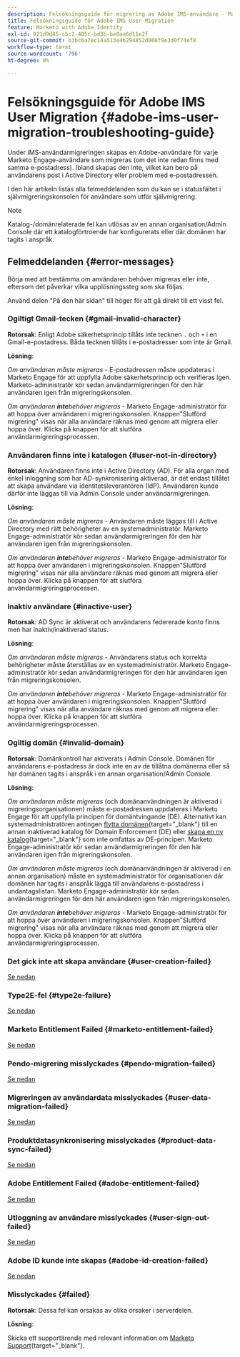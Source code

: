 ```yaml
---
description: Felsökningsguide för migrering av Adobe IMS-användare - Marketo Docs - Produktdokumentation
title: Felsökningsguide för Adobe IMS User Migration
feature: Marketo with Adobe Identity
exl-id: 921d9d45-c5c2-405c-bd3b-be8aa6d11e2f
source-git-commit: b3bc6a7ec14a513e4b294852d066f9e3d0f74ef8
workflow-type: tm+mt
source-wordcount: '796'
ht-degree: 0%

---
```


# Felsökningsguide för Adobe IMS User Migration {#adobe-ims-user-migration-troubleshooting-guide}

Under IMS-användarmigreringen skapas en Adobe-användare för varje Marketo Engage-användare som migreras (om det inte redan finns med samma e-postadress). Ibland skapas den inte, vilket kan bero på användarens post i Active Directory eller problem med e-postadressen.

I den här artikeln listas alla felmeddelanden som du kan se i statusfältet i självmigreringskonsolen för användare som utför självmigrering.

>[!NOTE]
>
>Katalog-/domänrelaterade fel kan utlösas av en annan organisation/Admin Console där ett katalogförtroende har konfigurerats eller där domänen har tagits i anspråk.

## Felmeddelanden {#error-messages}

Börja med att bestämma om användaren behöver migreras eller inte, eftersom det påverkar vilka upplösningssteg som ska följas.

Använd delen &quot;På den här sidan&quot; till höger för att gå direkt till ett visst fel.

### Ogiltigt Gmail-tecken {#gmail-invalid-character}

**Rotorsak**: Enligt Adobe säkerhetsprincip tillåts inte tecknen `.` och `+` i en Gmail-e-postadress. Båda tecknen tillåts i e-postadresser som inte är Gmail.

**Lösning**:

_Om användaren måste migreras_ - E-postadressen måste uppdateras i Marketo Engage för att uppfylla Adobe säkerhetsprincip och verifieras igen. Marketo-administratör kör sedan användarmigreringen för den här användaren igen från migreringskonsolen.

_Om användaren **inte**behöver migreras_ - Marketo Engage-administratör för att hoppa över användaren i migreringskonsolen. Knappen&quot;Slutförd migrering&quot; visas när alla användare räknas med genom att migrera eller hoppa över. Klicka på knappen för att slutföra användarmigreringsprocessen.

### Användaren finns inte i katalogen {#user-not-in-directory}

**Rotorsak**: Användaren finns inte i Active Directory (AD). För alla organ med enkel inloggning som har AD-synkronisering aktiverad, är det endast tillåtet att skapa användare via identitetsleverantören (IdP). Användaren kunde därför inte läggas till via Admin Console under användarmigreringen.

**Lösning**:

_Om användaren måste migreras_ - Användaren måste läggas till i Active Directory med rätt behörigheter av en systemadministratör. Marketo Engage-administratör kör sedan användarmigreringen för den här användaren igen från migreringskonsolen.

_Om användaren **inte**behöver migreras_ - Marketo Engage-administratör för att hoppa över användaren i migreringskonsolen. Knappen&quot;Slutförd migrering&quot; visas när alla användare räknas med genom att migrera eller hoppa över. Klicka på knappen för att slutföra användarmigreringsprocessen.

### Inaktiv användare {#inactive-user}

**Rotorsak**: AD Sync är aktiverat och användarens federerade konto finns men har inaktiv/inaktiverad status.

**Lösning**:

_Om användaren måste migreras_ - Användarens status och korrekta behörigheter måste återställas av en systemadministratör. Marketo Engage-administratör kör sedan användarmigreringen för den här användaren igen från migreringskonsolen.

_Om användaren **inte**behöver migreras_ - Marketo Engage-administratör för att hoppa över användaren i migreringskonsolen. Knappen&quot;Slutförd migrering&quot; visas när alla användare räknas med genom att migrera eller hoppa över. Klicka på knappen för att slutföra användarmigreringsprocessen.

### Ogiltig domän {#invalid-domain}

**Rotorsak**: Domänkontroll har aktiverats i Admin Console. Domänen för användarens e-postadress är dock inte en av de tillåtna domänerna eller så har domänen tagits i anspråk i en annan organisation/Admin Console.

**Lösning**:

_Om användaren måste migreras_ (och domänanvändningen är aktiverad i migreringsorganisationen) måste e-postadressen uppdateras i Marketo Engage för att uppfylla principen för domäntvingande (DE). Alternativt kan systemadministratören antingen [flytta domänen](https://helpx.adobe.com/enterprise/using/manage-domains-directories.html#move-domains-across-directories){target="_blank"} till en annan inaktiverad katalog för Domain Enforcement (DE) eller [skapa en ny katalog](https://helpx.adobe.com/enterprise/using/set-up-identity.html){target="_blank"} som inte omfattas av DE-principen. Marketo Engage-administratör kör sedan användarmigreringen för den här användaren igen från migreringskonsolen.

_Om användaren måste migreras_ (och domänanvändningen är aktiverad i en annan organisation) måste en systemadministratör för organisationen där domänen har tagits i anspråk lägga till användarens e-postadress i undantagslistan. Marketo Engage-administratör kör sedan användarmigreringen för den här användaren igen från migreringskonsolen.

_Om användaren **inte**behöver migreras_ - Marketo Engage-administratör för att hoppa över användaren i migreringskonsolen. Knappen&quot;Slutförd migrering&quot; visas när alla användare räknas med genom att migrera eller hoppa över. Klicka på knappen för att slutföra användarmigreringsprocessen.

### Det gick inte att skapa användare {#user-creation-failed}

[Se nedan](#failed)

### Type2E-fel {#type2e-failure}

[Se nedan](#failed)

### Marketo Entitlement Failed {#marketo-entitlement-failed}

[Se nedan](#failed)

### Pendo-migrering misslyckades {#pendo-migration-failed}

[Se nedan](#failed)

### Migreringen av användardata misslyckades {#user-data-migration-failed}

[Se nedan](#failed)

### Produktdatasynkronisering misslyckades {#product-data-sync-failed}

[Se nedan](#failed)

### Adobe Entitlement Failed {#adobe-entitlement-failed}

[Se nedan](#failed)

### Utloggning av användare misslyckades {#user-sign-out-failed}

[Se nedan](#failed)

### Adobe ID kunde inte skapas {#adobe-id-creation-failed}

[Se nedan](#failed)

### Misslyckades {#failed}

**Rotorsak**: Dessa fel kan orsakas av olika orsaker i serverdelen.

**Lösning**:

Skicka ett supportärende med relevant information om [Marketo Support](https://nation.marketo.com/t5/support/ct-p/Support){target="_blank"}.
